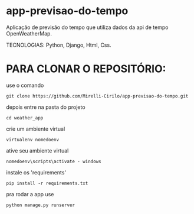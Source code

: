 # app-previsao-do-tempo
Aplicação de previsão do tempo que utiliza dados da api de tempo OpenWeatherMap.

TECNOLOGIAS: Python, Django, Html, Css.

# PARA CLONAR O REPOSITÓRIO:

use o comando 

```git clone https://github.com/Mirelli-Cirilo/app-previsao-do-tempo.git```

depois entre na pasta do projeto 

```cd weather_app```

crie um ambiente virtual

```virtualenv nomedoenv```

ative seu ambiente virtual 

```nomedoenv\scripts\activate - windows```

instale os 'requirements' 

```pip install -r requirements.txt```

pra rodar a app use 

```python manage.py runserver```
